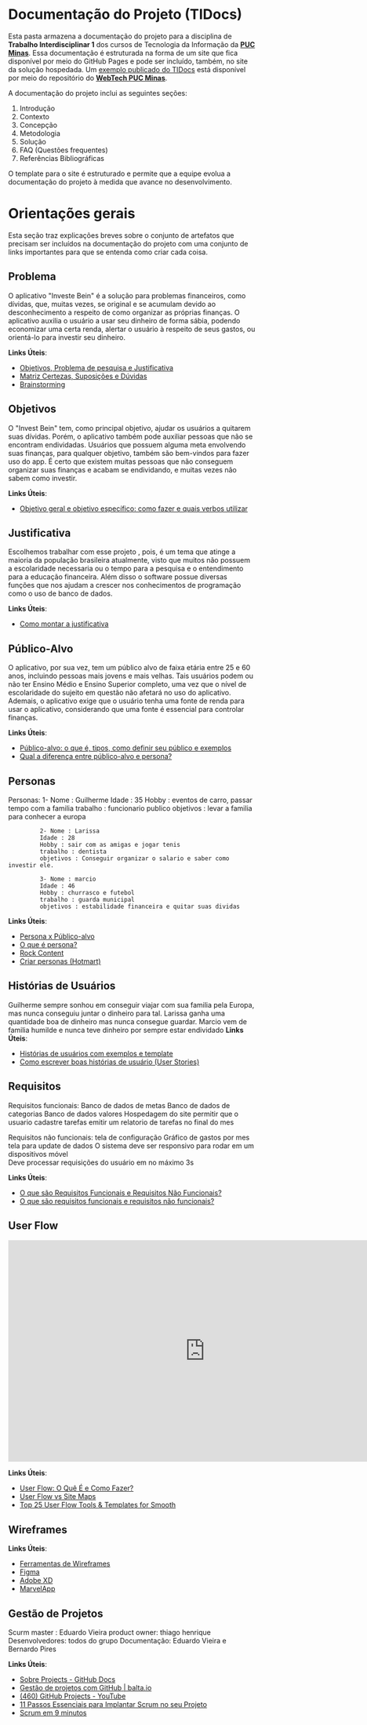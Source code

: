 # Documentação do Projeto (TIDocs)

Esta pasta armazena a documentação do projeto para a disciplina de **Trabalho Interdisciplinar 1** dos cursos de Tecnologia da Informação da **[PUC Minas](https://pucminas.br)**. Essa documentação é estruturada na forma de um site que fica disponível por meio do GitHub Pages e pode ser incluído, também, no site da solução hospedada. Um [exemplo publicado do TIDocs](https://webtech-puc-minas.github.io/ti1-template/) está disponível por meio do repositório do **[WebTech PUC Minas](https://github.com/webtech-pucminas)**.

A documentação do projeto inclui as seguintes seções:

1. Introdução
2. Contexto
3. Concepção
4. Metodologia
5. Solução
6. FAQ (Questões frequentes)
7. Referências Bibliográficas

O template para o site é estruturado e permite que a equipe evolua a documentação do projeto à medida que avance no desenvolvimento.

# Orientações gerais

Esta seção traz explicações breves sobre o conjunto de artefatos que precisam ser incluídos na documentação do projeto com uma conjunto de links importantes para que se entenda como criar cada coisa. 

## Problema

O aplicativo "Investe Bein" é a solução para problemas financeiros, como dívidas, que, muitas vezes, se original e se acumulam devido ao desconhecimento a respeito de como organizar as próprias finanças. O aplicativo auxilia o usuário a usar seu dinheiro de forma sábia, podendo economizar uma certa renda, alertar o usuário à respeito de seus gastos, ou orientá-lo para investir seu dinheiro.

**Links Úteis**:

- [Objetivos, Problema de pesquisa e Justificativa](https://medium.com/@versioparole/objetivos-problema-de-pesquisa-e-justificativa-c98c8233b9c3)
- [Matriz Certezas, Suposições e Dúvidas](https://medium.com/educa%C3%A7%C3%A3o-fora-da-caixa/matriz-certezas-suposi%C3%A7%C3%B5es-e-d%C3%BAvidas-fa2263633655)
- [Brainstorming](https://www.euax.com.br/2018/09/brainstorming/)

## Objetivos

O "Invest Bein" tem, como principal objetivo, ajudar os usuários a quitarem suas dívidas. Porém, o aplicativo também pode auxiliar pessoas que não se encontram endividadas. Usuários que possuem alguma meta envolvendo suas finanças, para qualquer objetivo, também são bem-vindos para fazer uso do app. É certo que existem muitas pessoas que não conseguem organizar suas finanças e acabam se endividando, e muitas vezes não sabem como investir.

**Links Úteis**:

- [Objetivo geral e objetivo específico: como fazer e quais verbos utilizar](https://blog.mettzer.com/diferenca-entre-objetivo-geral-e-objetivo-especifico/)

## Justificativa

Escolhemos trabalhar com esse projeto , pois, é um tema que atinge a maioria da população brasileira atualmente, visto que muitos não possuem a escolaridade necessaria ou o tempo para a pesquisa e o entendimento para a educação financeira. Além disso o software possue diversas funções que nos ajudam a crescer nos conhecimentos de programação como o uso de banco de dados.

**Links Úteis**:

- [Como montar a justificativa](https://guiadamonografia.com.br/como-montar-justificativa-do-tcc/)

## Público-Alvo

O aplicativo, por sua vez, tem um público alvo de faixa etária entre 25 e 60 anos, incluindo pessoas mais jovens e mais velhas. Tais usuários podem ou não ter Ensino Médio e Ensino Superior completo, uma vez que o nível de escolaridade do sujeito em questão não afetará no uso do aplicativo. Ademais, o aplicativo exige que o usuário tenha uma fonte de renda para usar o aplicativo, considerando que uma fonte é essencial para controlar finanças.

**Links Úteis**:

- [Público-alvo: o que é, tipos, como definir seu público e exemplos](https://klickpages.com.br/blog/publico-alvo-o-que-e/)
- [Qual a diferença entre público-alvo e persona?](https://rockcontent.com/blog/diferenca-publico-alvo-e-persona/)

## Personas

Personas: 1- Nome : Guilherme
             Idade : 35
             Hobby : eventos de carro, passar tempo com a familia
             trabalho : funcionario publico
             objetivos : levar a familia para conhecer a europa

             2- Nome : Larissa 
             Idade : 28
             Hobby : sair com as amigas e jogar tenis
             trabalho : dentista
             objetivos : Conseguir organizar o salario e saber como investir ele.

             3- Nome : marcio
             Idade : 46
             Hobby : churrasco e futebol
             trabalho : guarda municipal
             objetivos : estabilidade financeira e quitar suas dividas

**Links Úteis**:

- [Persona x Público-alvo](https://flammo.com.br/blog/persona-e-publico-alvo-qual-a-diferenca/)
- [O que é persona?](https://resultadosdigitais.com.br/blog/persona-o-que-e/)
- [Rock Content](https://rockcontent.com/blog/personas/)
- [Criar personas (Hotmart)](https://blog.hotmart.com/pt-br/como-criar-persona-negocio/)

## Histórias de Usuários

Guilherme sempre sonhou em conseguir viajar com sua familia pela Europa, mas nunca conseguiu juntar o dinheiro para tal.
Larissa ganha uma quantidade boa de dinheiro mas nunca consegue guardar.
Marcio vem de familia humilde e nunca teve dinheiro por sempre estar endividado
**Links Úteis**:

- [Histórias de usuários com exemplos e template](https://www.atlassian.com/br/agile/project-management/user-stories)
- [Como escrever boas histórias de usuário (User Stories)](https://medium.com/vertice/como-escrever-boas-users-stories-hist%C3%B3rias-de-usu%C3%A1rios-b29c75043fac)

## Requisitos

Requisitos funcionais: Banco de dados de metas 
                       Banco de dados de categorias
                       Banco de dados valores
                       Hospedagem do site
                       permitir que o usuario cadastre tarefas
                       emitir um relatorio de tarefas no final do mes


Requisitos não funcionais: tela de configuração
                           Gráfico de gastos por mes
                           tela para update de dados 
                           O sistema deve ser responsivo para rodar em um dispositivos móvel            
                           Deve processar requisições do usuário em no máximo 3s       

**Links Úteis**:

- [O que são Requisitos Funcionais e Requisitos Não Funcionais?](https://codificar.com.br/requisitos-funcionais-nao-funcionais/)
- [O que são requisitos funcionais e requisitos não funcionais?](https://analisederequisitos.com.br/requisitos-funcionais-e-requisitos-nao-funcionais-o-que-sao/)

## User Flow

<iframe style="border: 1px solid rgba(0, 0, 0, 0.1);" width="800" height="450" src="https://www.figma.com/embed?embed_host=share&url=https%3A%2F%2Fwww.figma.com%2Fproto%2FwURCZOCYoNkmGH08QuIzgK%2FUntitled%3Fnode-id%3D1-2%26t%3DyEGVz0RVLNux6FZg-1%26scaling%3Dmin-zoom%26content-scaling%3Dfixed%26page-id%3D0%3A1%26starting-point-node-id%3D1%3A2" allowfullscreen></iframe>

**Links Úteis**:

- [User Flow: O Quê É e Como Fazer?](https://medium.com/7bits/fluxo-de-usu%C3%A1rio-user-flow-o-que-%C3%A9-como-fazer-79d965872534)
- [User Flow vs Site Maps](http://designr.com.br/sitemap-e-user-flow-quais-as-diferencas-e-quando-usar-cada-um/)
- [Top 25 User Flow Tools &amp; Templates for Smooth](https://www.mockplus.com/blog/post/user-flow-tools)

## Wireframes

<object data="/sprint1/Wireframe.pdf" type="application/pdf" width="100%" height="500px"></object>

**Links Úteis**:

- [Ferramentas de Wireframes](https://rockcontent.com/blog/wireframes/)
- [Figma](https://www.figma.com/)
- [Adobe XD](https://www.adobe.com/br/products/xd.html#scroll)
- [MarvelApp](https://marvelapp.com/developers/documentation/tutorials/)

## Gestão de Projetos

Scurm master : Eduardo Vieira
product owner: thiago henrique
Desenvolvedores: todos do grupo
Documentação: Eduardo Vieira e Bernardo Pires

**Links Úteis**:

- [Sobre Projects - GitHub Docs](https://docs.github.com/pt/issues/planning-and-tracking-with-projects/learning-about-projects/about-projects)
- [Gestão de projetos com GitHub | balta.io](https://balta.io/blog/gestao-de-projetos-com-github)
- [(460) GitHub Projects - YouTube](https://www.youtube.com/playlist?list=PLiO7XHcmTsldZR93nkTFmmWbCEVF_8F5H)
- [11 Passos Essenciais para Implantar Scrum no seu Projeto](https://mindmaster.com.br/scrum-11-passos/)
- [Scrum em 9 minutos](https://www.youtube.com/watch?v=XfvQWnRgxG0)
